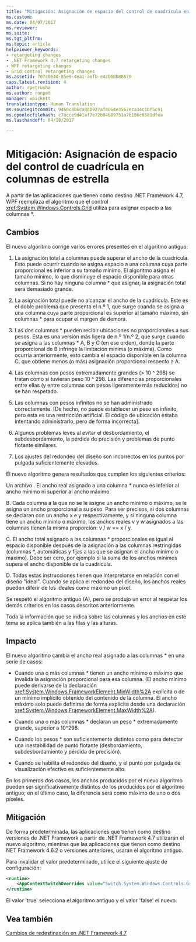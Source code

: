 ```yaml
---
title: "Mitigación: Asignación de espacio del control de cuadrícula en columnas de estrella | Microsoft Docs"
ms.custom: 
ms.date: 04/07/2017
ms.reviewer: 
ms.suite: 
ms.tgt_pltfrm: 
ms.topic: article
helpviewer_keywords:
- retargeting changes
- .NET Framework 4.7 retargeting changes
- WPF retargeting changes
- Grid control retargeting changes
ms.assetid: 707c064d-85e9-4ea1-aefb-e42b60b88679
caps.latest.revision: 4
author: rpetrusha
ms.author: ronpet
manager: wpickett
translationtype: Human Translation
ms.sourcegitcommit: 9460c8b6ca8db927af4064e3567eca34c1bf5c91
ms.openlocfilehash: c7acce9d41af7e72b04b89751a7b186c9581dfea
ms.lasthandoff: 04/18/2017

---
```

# <a name="mitigation-grid-control39s-space-allocation-to-star-columns"></a>Mitigación: Asignación de espacio del control de cuadrícula en columnas de estrella

A partir de las aplicaciones que tienen como destino .NET Framework 4.7, WPF reemplaza el algoritmo que el control <xref:System.Windows.Controls.Grid> utiliza para asignar espacio a las columnas \*. 

## <a name="whats-changed"></a>Cambios

El nuevo algoritmo corrige varios errores presentes en el algoritmo antiguo:

1. La asignación total a columnas puede superar el ancho de la cuadrícula. Esto puede ocurrir cuando se asigna espacio a una columna cuya parte proporcional es inferior a su tamaño mínimo. El algoritmo asigna el tamaño mínimo, lo que disminuye el espacio disponible para otras columnas. Si no hay ninguna columna \* que asignar, la asignación total será demasiado grande.

1. La asignación total puede no alcanzar el ancho de la cuadrícula. Este es el doble problema que presenta el n.º 1, que surge cuando se asigna a una columna cuya parte proporcional es superior al tamaño máximo, sin columnas \* para ocupar el margen de demora.

1. Las dos columnas \* pueden recibir ubicaciones no proporcionales a sus pesos. Esta es una versión más ligera de n.º 1/n.º 2, que surge cuando se asigna a las columnas * A, B y C (en ese orden), donde la parte proporcional de B infringe la limitación mínima (o máxima). Como ocurría anteriormente, esto cambia el espacio disponible en la columna C, que obtiene menos (o más) asignación proporcional respecto a A.

1. Las columnas con pesos extremadamente grandes (> 10 ^ 298) se tratan como si tuvieran peso 10 ^ 298. Las diferencias proporcionales entre ellas (y entre columnas con pesos ligeramente más reducidos) no se han respetado.

1. Las columnas con pesos infinitos no se han administrado correctamente. [De hecho, no puede establecer un peso en infinito, pero esta es una restricción artificial. El código de ubicación estaba intentando administrarlo, pero de forma incorrecta].

1. Algunos problemas leves al evitar el desbordamiento, el subdesbordamiento, la pérdida de precisión y problemas de punto flotante similares.

1. Los ajustes del redondeo del diseño son incorrectos en los puntos por pulgada suficientemente elevados.

El nuevo algoritmo genera resultados que cumplen los siguientes criterios:

Un archivo . El ancho real asignado a una columna * nunca es inferior al ancho mínimo ni superior al ancho máximo.

B. Cada columna a la que no se le asigne un ancho mínimo o máximo, se le asigna un ancho proporcional a su peso. Para ser precisos, si dos columnas se declaran con un ancho x e y respectivamente, y si ninguna columna tiene un ancho mínimo o máximo, los anchos reales v y w asignados a las columnas tienen la misma proporción: v / w == x / y.

C. El ancho total asignado a las columnas \* proporcionales es igual al espacio disponible después de la asignación a las columnas restringidas (columnas \*, automáticas y fijas a las que se asignan el ancho mínimo o máximo). Debe ser cero, por ejemplo si la suma de los anchos mínimos supera el ancho disponible de la cuadrícula.

D. Todas estas instrucciones tienen que interpretarse en relación con el diseño "ideal". Cuando se aplica el redondeo del diseño, los anchos reales pueden diferir de los ideales como máximo un píxel.

Se respetó el algoritmo antiguo (A), pero se produjo un error al respetar los demás criterios en los casos descritos anteriormente.

Toda la información que se indica sobre las columnas y los anchos en este tema se aplica también a las filas y las alturas.

## <a name="impact"></a>Impacto

El nuevo algoritmo cambia el ancho real asignado a las columnas \* en una serie de casos:

- Cuando una o más columnas \* tienen un ancho mínimo o máximo que invalida la asignación proporcional para esa columna. (El ancho mínimo puede derivarse de la declaración <xref:System.Windows.FrameworkElement.MinWidth%2A> explícita o de un mínimo implícito obtenido del contenido de la columna. El ancho máximo solo puede definirse de forma explícita desde una declaración <xref:System.Windows.FrameworkElement.MaxWidth%2A>).

- Cuando una o más columnas \* declaran un peso \* extremadamente grande, superior a 10^298.

- Cuando los pesos \* son suficientemente distintos como para detectar una inestabilidad de punto flotante (desbordamiento, subdesbordamiento y pérdida de precisión).

- Cuando se habilita el redondeo del diseño, y el punto por pulgada de visualización efectivo es suficientemente alto.

En los primeros dos casos, los anchos producidos por el nuevo algoritmo pueden ser significativamente distintos de los producidos por el algoritmo antiguo; en el último caso, la diferencia será como máximo de uno o dos píxeles.

## <a name="mitigation"></a>Mitigación

De forma predeterminada, las aplicaciones que tienen como destino versiones de .NET Framework a partir de .NET Framework 4.7 utilizarán el nuevo algoritmo, mientras que las aplicaciones que tienen como destino NET Framework 4.6.2 o versiones anteriores, usarán el algoritmo antiguo.

Para invalidar el valor predeterminado, utilice el siguiente ajuste de configuración:

```xml
<runtime>
    <AppContextSwitchOverrides value="Switch.System.Windows.Controls.Grid.StarDefinitionsCanExceedAvailableSpace=true" /> 
</runtime>
```

El valor 'true' selecciona el algoritmo antiguo y el valor 'false' el nuevo.

## <a name="see-also"></a>Vea también
[Cambios de redestinación en .NET Framework 4.7](../../../docs/framework/migration-guide/retargeting-changes-in-the-net-framework-4-7.md)

